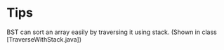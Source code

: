 # Tips
BST can sort an array easily by traversing it using stack. (Shown in class [TraverseWithStack.java])
